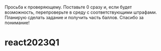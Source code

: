 Просьба к проверяющему. Поставьте 0 сразу и, если будет возможность, перепроверьте в среду с соответствующими штрафами. Планирую сделать задание и получить часть баллов. Спасибо за понимание!
# react2023Q1